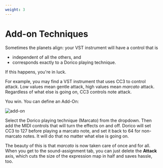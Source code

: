 ```yaml
---
weight: 3
---
```


# Add-on Techniques

Sometimes the planets align: your VST instrument will have a control that is

- independent of all the others, and 
- corresponds exactly to a Dorico playing technique. 

If this happens, you're in luck.

For example, you may find a VST instrument that uses CC3 to control attack.
Low values mean gentle attack, high values mean _marcato_ attack. Regardless of what else
is going on, CC3 controls note attack. 

You win. You can define an Add-On:

![add-on](/add-ons.png)

Select the Dorico playing technique (Marcato) from the dropdown. 
Then add the MIDI controls that will turn the effects on
and off. 
Dorico will set CC3 to 127 before playing a marcato note, and set it back to 64 for non-marcato notes. It
will do that no matter what else is going on.

The beauty of this is that _marcato_ is now taken care of once and for all. When you get to the sound-assignment tab, 
you can just delete the **Attack** axis, which cuts the size of the expression map in half and saves hassle, too.
